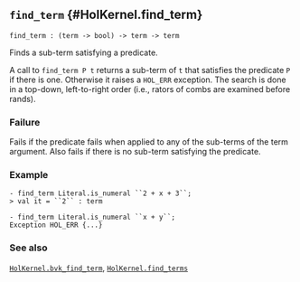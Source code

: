 ## `find_term` {#HolKernel.find_term}


```
find_term : (term -> bool) -> term -> term
```



Finds a sub-term satisfying a predicate.


A call to `find_term P t` returns a sub-term of `t` that satisfies the
predicate `P` if there is one.  Otherwise it raises a `HOL_ERR`
exception.  The search is done in a top-down, left-to-right order
(i.e., rators of combs are examined before rands).

### Failure

Fails if the predicate fails when applied to any of the sub-terms of the term argument.  Also fails if there is no sub-term satisfying the predicate.

### Example

    
    - find_term Literal.is_numeral ``2 + x + 3``;
    > val it = ``2`` : term
    
    - find_term Literal.is_numeral ``x + y``;
    Exception HOL_ERR {...}
    

### See also

[`HolKernel.bvk_find_term`](#HolKernel.bvk_find_term), [`HolKernel.find_terms`](#HolKernel.find_terms)

